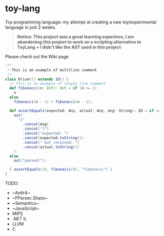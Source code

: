 # toy-lang
Toy programming language: my attempt at creating a new toy/experimental language in just 2 weeks.

> **Notice: This project was a great learning experince, I am abandening this project to work on a scripting alternative to ToyLang + I didn't like the AST used in this project**

Please check out the Wiki page

```scala
/**
 * This is an example of multiline comment
 */
class Driver() extends IO() {
  // This is an example of single line comment
  def fibonacci(n: Int): Int = if (n <= 1)
    n
  else
    fibonacci(n - 1) + fibonacci(n - 2);

  def assertEquals(expected: Any, actual: Any, msg: String): IO = if (expected != actual)
    out(
      "["
        .concat(msg)
        .concat("]")
        .concat("expected: ")
        .concat(expected.toString())
        .concat(" but received: ")
        .concat(actual.toString())
    )
  else
    out("passed!");

  { assertEquals(34, fibonacci(9), "fibonacci") }
}
```


TODO:
- ~Antlr4~
- ~FParsec.Sharp~
- ~Semantics~
- ~JavaScript~
- MIPS
- .NET IL
- LLVM
- C
